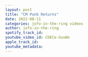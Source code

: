 ```yaml
---
layout: post
title: "CM Punk Returns"
date: 2022-08-11
categories: jofo-in-the-ring videos
author: jofo-in-the-ring
spotify_track_id: 
youtube_video_id: COECe-GuvWo
apple_track_id: 
youtube_metadata: 
---
```

